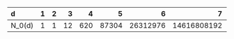 | d      |   1 |   2 |   3 |   4 |     5 |        6 |           7 |              8 |
|:-------|----:|----:|----:|----:|------:|---------:|------------:|---------------:|
| N_0(d) |   1 |   1 |  12 | 620 | 87304 | 26312976 | 14616808192 | 13525751027392 |